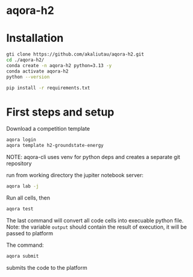 # aqora-h2

# Installation

```bash
gti clone https://github.com/akaliutau/aqora-h2.git
cd ./aqora-h2/
conda create -n aqora-h2 python=3.13 -y
conda activate aqora-h2
python --version
```

```bash
pip install -r requirements.txt
```

# First steps and setup

Download a competition template

```bash
aqora login
aqora template h2-groundstate-energy
```

NOTE: aqora-cli uses venv for python deps and creates a separate git repository

run from working directory the jupiter notebook server:

```bash
aqora lab -j
```

Run all cells, then
```bash
aqora test
```
The last command will convert all code cells into execuable python file. Note: the variable `output` should contain the result of execution, it will be passed to platform

The command:
```bash
aqora submit
```
submits the code to the platform



